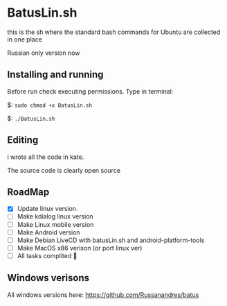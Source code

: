 # BatusLin.sh
this is the sh where the standard bash commands for Ubuntu are collected in one place

Russian only version now

## Installing and running
Before run check executing permissions.
Type in terminal:

$: ```sudo chmod +x BatusLin.sh```

$: ```./BatusLin.sh```

## Editing
i wrote all the code in kate.

The source code is clearly open source

## RoadMap
- [x] Update linux version.
- [ ] Make kdialog linux version
- [ ] Make Linux mobile version
- [ ] Make Android version
- [ ] Make Debian LiveCD with batusLin.sh and android-platform-tools
- [ ] Make MacOS x86 verison (or port linux ver)
- [ ] All tasks complited :tada:

## Windows verisons
All windows versions here: https://github.com/Russanandres/batus
